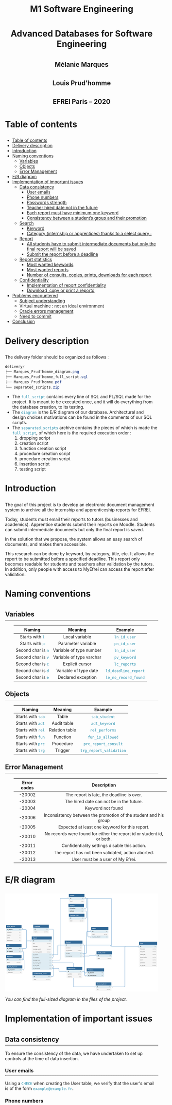 <style type="text/css">
:not(pre):not(.hljs) > code {
	color: #2b91af;
}

table {
  margin-left: 2em;
}

h1, h2, h3 {
	padding-bottom: 0.3em;
	border-bottom-width: 5px;
	line-height: 1.2;
}

h2 {
	border-bottom-width: 1px;
  border-bottom-style: solid;
}

h3 {
	border-bottom-width: 1px;
  border-bottom-style: dotted;
}
</style>

<p style="padding: 10em"/>
<center>
  <h1 style="border-bottom-style: none">M1 Software Engineering</h2>
  <h1 style="border-bottom-style: none">Advanced Databases for Software Engineering</h2>
  <h2 style="border-bottom-style: none">Mélanie Marques</h1>
  <h2 style="border-bottom-style: none">Louis Prud’homme</h1>
  <h2 style="border-bottom-style: none">EFREI Paris – 2020</h2>
</center>

<div class="page">

# Table of contents
- [Table of contents](#table-of-contents)
- [Delivery description](#delivery-description)
- [Introduction](#introduction)
- [Naming conventions](#naming-conventions)
  - [Variables](#variables)
  - [Objects](#objects)
  - [Error Management](#error-management)
- [E/R diagram](#er-diagram)
- [Implementation of important issues](#implementation-of-important-issues)
  - [Data consistency](#data-consistency)
    - [User emails](#user-emails)
    - [Phone numbers](#phone-numbers)
    - [Passwords strength](#passwords-strength)
    - [Teacher hired date not in the future](#teacher-hired-date-not-in-the-future)
    - [Each report must have minimum one keyword](#each-report-must-have-minimum-one-keyword)
    - [Consistency between a student’s group and their promotion](#consistency-between-a-students-group-and-their-promotion)
  - [Search](#search)
    - [Keyword](#keyword)
    - [Category (internship or apprentices) thanks to a select query :](#category-internship-or-apprentices-thanks-to-a-select-query)
  - [Report](#report)
    - [All students have to submit intermediate documents but only the final report will be saved](#all-students-have-to-submit-intermediate-documents-but-only-the-final-report-will-be-saved)
    - [Submit the report before a deadline](#submit-the-report-before-a-deadline)
  - [Report statistics](#report-statistics)
    - [Most wanted keywords](#most-wanted-keywords)
    - [Most wanted reports](#most-wanted-reports)
    - [Number of consults, copies, prints, downloads for each report](#number-of-consults-copies-prints-downloads-for-each-report)
  - [Confidentiality](#confidentiality)
    - [Implementation of report confidentiality](#implementation-of-report-confidentiality)
    - [Download, copy or print a reportd](#download-copy-or-print-a-reportd)
- [Problems encountered](#problems-encountered)
  - [Subject understanding](#subject-understanding)
  - [Virtual machine : not an ideal environment](#virtual-machine--not-an-ideal-environment)
  - [Oracle errors management](#oracle-errors-management)
  - [Need to commit](#need-to-commit)
- [Conclusion](#conclusion)

<div class="page">

# Delivery description

The delivery folder should be organized as follows :
```csharp
delivery/
├── Marques_Prud’homme_diagram.png
├── Marques_Prud’homme_full_script.sql
├── Marques_Prud’homme.pdf
└── separated_scripts.zip
```

- The `full_script` contains every line of SQL and PL/SQL made for the project. It is meant to be executed once, and it will do everything from the database creation, to its testing.
- The `diagram` is the E/R diagram of our database. Architectural and design choices motivations can be found in the comments of our SQL scripts.
- The `separated_scripts` archive contains the pieces of which is made the `full_script`, of which here is the required execution order :
  1. dropping script
  2. creation script
  3. function creation script
  3. procedure creation script
  3. procedure creation script
  3. insertion script
  3. testing script

# Introduction

The goal of this project is to develop an electronic document management system to archive all the internship and apprenticeship reports for EFREI.

Today, students must email their reports to tutors (businesses and academics). Apprentice students submit their reports on Moodle. Students can submit intermediate documents but only the final report is saved.

In the solution that we propose, the system allows an easy search of documents, and makes them accessible.

This research can be done by keyword, by category, title, etc. It allows the report to be submitted before a specified deadline. This report only becomes readable for students and teachers after validation by the tutors. In addition, only people with access to MyEfrei can access the report after validation.

<div class="page">

# Naming conventions

## Variables

|       Naming       |         Meaning          |       Example        |
| :----------------: | :----------------------: | :------------------: |
|  Starts with `l`   |      Local variable      |     `ln_id_user`     |
|  Starts with `p`   |    Parameter variable    |     `pn_id_user`     |
| Second char is `n` | Variable of type number  |     `ln_id_user`     |
| Second char is `v` | Variable of type varchar |     `pv_keyword`     |
| Second char is `c` |     Explicit cursor      |     `lc_reports`     |
| Second char is `d` |  Variable of type date   | `ld_deadline_report` |
| Second char is `e` |    Declared exception    | `le_no_record_found` |

## Objects

|      Naming       |    Meaning     |         Example         |
| :---------------: | :------------: | :---------------------: |
| Starts with `tab` |     Table      |      `tab_student`      |
| Starts with `adt` |  Audit table   |      `adt_keyword`      |
| Starts with `rel` | Relation table |     `rel_performs`      |
| Starts with `fun` |    Function    |    `fun_is_allowed`     |
| Starts with `prc` |   Procedure    |  `prc_report_consult`   |
| Starts with `trg` |    Trigger     | `trg_report_validation` |

<div class="page">

## Error Management

| Error codes |                              Description                               |
| :---------: | :--------------------------------------------------------------------: |
|   -20002    |               The report is late, the deadline is over.                |
|   -20003    |                The hired date can not be in the future.                |
|   -20004    |                           Keyword not found                            |
|   -20006    |    Inconsistency between the promotion of the student and his group    |
|   -20005    |             Expected at least one keyword for this report.             |
|   -20010    | No records were found for either the report id or student id, or both. |
|   -20011    |             Confidentiality settings disable this action.              |
|   -20012    |           The report has not been validated, action aborted.           |
|   -20013    |                    User must be a user of My Efrei.                    |

# E/R diagram

![E/R diagram](./../model/haurakleu-model.png)

*You can find the full-sized diagram in the files of the project.*

<div class="page">

# Implementation of important issues

## Data consistency 

To ensure the consistency of the data, we have undertaken to set up controls at the time of data insertion.

### User emails

Using a `CHECK` when creating the User table, we verify that the user's email is of the form `example@example.fr`.

### Phone numbers

Using a `CHECK CONSTRAINT` on the table User, we verify that the user phone number respect the pattern of a classic phone number : `+33699999999` or `0699999999`.

### Passwords strength

Using a `CHECK CONSTRAINT` on the table User, we check that the password is strong, i.e. if it has at least one capital letter, a lowercase letter, a special character, a number and its length is greater than or equal to 8. 

### Teacher hired date not in the future

As the `SYSDATE` cannot be used in a `CHECK CONSTRAINT`, we created a trigger : `TRG_TEACHER_HIRED_DATE` to ensure that the teacher hired date is lower than the `SYSDATE`.
If this condition isn't respected, it raises an exception `-20003`.  

### Each report must have minimum one keyword

We added a trigger `TRG_REPORT_VALIDATION` in order to check that every final report has at least one keyword.

Indeed, when a report is declared final, that is to say when it has been vetted by the company tutor and the pedagogic tutor, the trigger counts the number of keywords for the report. If this number is lower than 1 it raises an exception `-20005`. 

### Consistency between a student’s group and their promotion

The trigger `TRG_STUDENT_PROMOTION` checks if the promotion of the student matches its study level. To achieve this, it gets the current year and month. If the month is before september, we take the previous year as reference. Then we calculate the difference between calculated gratuating year and state graduating year.

If the result is inconsistent, it raises an exception `-20006`.

We also take in account that some students dropped, were kicked or graduated out of school ; for such cases, we have created an «OUT» study level.

## Search 

The solution we suggest allows easy report search by :  

### Keyword

The function `FUN_REPORTS_BY_KEYWORD` allows to obtain a cursor on all the reports tagged with the provided keyword.

This function works as follows : 
1. It gets the id of the provided keyword
2. It opens the cursor and point it on all reports related to the specified keyword
3. It reports where found, it update the keyword audit table. 
4. It returns the cursor

In addition, this function is marked as `PRAGMA`, it allows it to be autonomous and thus we can test it in a `SELECT` (since we execute a DML operation on the audit table, and this cannot be done in a query).

Furthermore, if there isn't any keyword with this label, the function raises an exception `-20004`. 

### Category (internship or apprentices) thanks to a select query : 
 
```sql
SELECT id 
  FROM report 
  WHERE id_student IN (
    SELECT DISTINCT id 
      FROM student 
      WHERE is_apprentice = 1);
```

Other searches are possible (such as: by student name, title *etc...*) thanks to simple `SELECT` queries. 

## Report

### All students have to submit intermediate documents but only the final report will be saved

When a report is declared as final, i.e when it has been vetted by the company tutor and the pedagogic tutor, the trigger `TRG_REPORT_VALIDATION` will call the procedure `PRC_DELETE_INTERMEDIARY_REPORTS` in order to delete intermediary reports. 

### Submit the report before a deadline

After inserting or updating of the field submitted on `TAB_REPORT`, the trigger `TRG_REPORT_DEADLINE` checks if the report submission date is greater than the deadline. If so, an exception `-20002` is raised. 

## Report statistics 

### Most wanted keywords 

The function `FUN_MOST_WANTED_KEYWORDS` returns a cursor pointing on the first *n* most wanted keywords, *n* being the parameter given to the function. 

### Most wanted reports

The function `FUN_MOST_WANTED_REPORTS` returns a cursor pointing on the first *n* most wanted reports, *n* being the parameter given to the function.

### Number of consults, copies, prints, downloads for each report

The table `ADT_REPORT`, thanks to simple `SELECT` queries, allows to get the number of consultation, copies, prints and download for each report. 

## Confidentiality 

### Implementation of report confidentiality

Thanks to the function `FUN_IS_ALLOWED`, we can manage the confidentiality of the reports. 
Indeed, this function plays a central role in the user's interaction with reports. It takes the `ID`s of a user and a report, as well as an operation’s confidentiality level as an input.

Then, it performs a serie of checks :
1. Checks if both the report and the user exist
2. Checks if the operation is permitted for this report (printing, for instance, is forbidden for level-2 confidentiality reports)
3. Checks if the user is also a My Efrei user or if he was involved in the making of the report (for company tutors, mainly)
4. Checks if the report has been validated or if he was involved in the making of the report (non-validated reports cannot accept incoming operations)

If any of those checks fails, the function raises an exception between `-20010` and `-20013`. Otherwise, it simply returns `1`.

This function is not directly used by the user, but rather a common denominator for the procedures detailed thereafter.

### Download, copy or print a reportd

When a user wants to download, copy or print a report, check that the action requested are allowed by the level of confidentiality.

The procedures `PRC_REPORT_*` represent the ability of the user to interact with reports. Their are four of them, `CONSULT`, `COPY`, `DOWNLOAD` and `PRINT`. 

Their name are pretty self-explanatory in what each procedure represents.

Besides, they are very few and slight differences between them ; they basically work in the exact same way.

- They call to `FUN_IS_ALLOWED` to know if the given user can perform the operation on the given report
- If `FUN_IS_ALLOWED` greenlights the request, the corresponding field in audit table `ADT_REPORT` is incremented by one on the record of the given report

In fact, `FUN_IS_ALLOWED` does all the heavy lifting for these procedures ; there is only two differences between all of them : 
1. They all update different fields in the  audit table `ADT_REPORT` (`prints` for `PRC_REPORT_PRINT`, *etc*)
2. They may have different confidentiality levels ; as per the requirements, we consider `COPY`, `DOWNLOAD` and `PRINT` as level-1 confidentiality operations (which can only be executed on a level-1 confidentiality report) and `CONSULT` to be a level-2 (execution up to level-2 report)

<div class="page">

# Problems encountered

## Subject understanding

We had some hard times understanding the instructions, its needs and requirements. 

## Virtual machine : not an ideal environment

Working on a virtual machine considerably increases our working time. Indeed, we had to face many crashes, black screens, and bugs, sometimes resulting in data loss.

Moreover, even when it works the best it can, it is slow. So slow, in fact, that is it a better idea to code on an external IDE and then only test in the virtual machine. But even that is slow, given the tremendous input lag caused by the virtual nature of the machine.

At some point, we were so fed up with those lags we developed a bash scripts to automaticaly send and retrieve our SQL scripts.

## Oracle errors management

Oracle error handling being quite imprecise, it was quite dificult to debug when our script had an error.

For instance, it wasn’t uncommon to see PL/SQL blocks that would compile but crash at execution.

## Need to commit

Since our SQL script is executed in one time, there are no checkpoints, no commits, until the end of the execution.

This provoked a handful of bugs, notably with PL/SQL blocks, that would compile and run without bugs, but also without doing anything. This was a very strange and weird bug, which we resolved by adding some commit instructions along the script.

# Conclusion

This project allow us to face and response to new type of challenges. Indeed, it enabled us to participate to a concrete database project which goes from the base architecture to the scripts writing without forgetting the testing phase. 